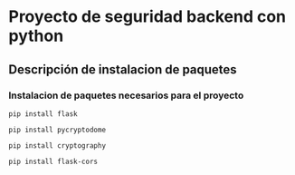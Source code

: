 # Proyecto de seguridad backend con python 

## Descripción de instalacion de paquetes 

### Instalacion de paquetes necesarios para el proyecto

```
pip install flask
```
    
```
pip install pycryptodome
```
    
```
pip install cryptography
```

```
pip install flask-cors
```



